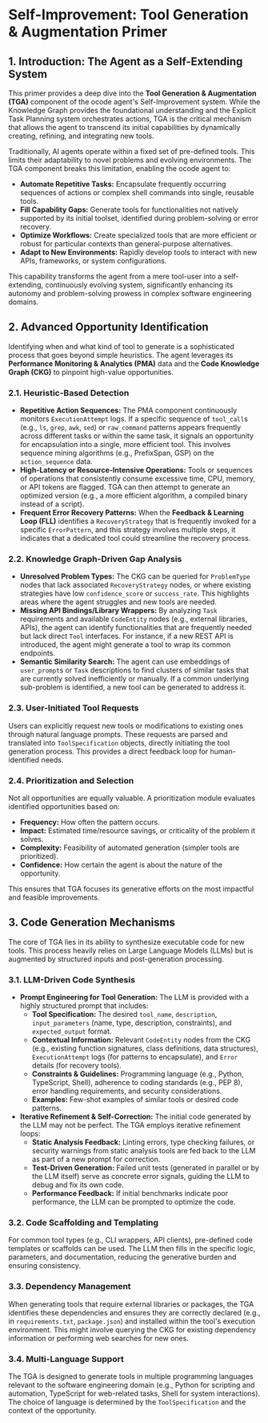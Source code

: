 # Self-Improvement: Tool Generation & Augmentation Primer

## 1. Introduction: The Agent as a Self-Extending System

This primer provides a deep dive into the **Tool Generation & Augmentation (TGA)** component of the ocode agent's Self-Improvement system. While the Knowledge Graph provides the foundational understanding and the Explicit Task Planning system orchestrates actions, TGA is the critical mechanism that allows the agent to transcend its initial capabilities by dynamically creating, refining, and integrating new tools.

Traditionally, AI agents operate within a fixed set of pre-defined tools. This limits their adaptability to novel problems and evolving environments. The TGA component breaks this limitation, enabling the ocode agent to:

*   **Automate Repetitive Tasks:** Encapsulate frequently occurring sequences of actions or complex shell commands into single, reusable tools.
*   **Fill Capability Gaps:** Generate tools for functionalities not natively supported by its initial toolset, identified during problem-solving or error recovery.
*   **Optimize Workflows:** Create specialized tools that are more efficient or robust for particular contexts than general-purpose alternatives.
*   **Adapt to New Environments:** Rapidly develop tools to interact with new APIs, frameworks, or system configurations.

This capability transforms the agent from a mere tool-user into a self-extending, continuously evolving system, significantly enhancing its autonomy and problem-solving prowess in complex software engineering domains.

## 2. Advanced Opportunity Identification

Identifying when and what kind of tool to generate is a sophisticated process that goes beyond simple heuristics. The agent leverages its **Performance Monitoring & Analytics (PMA)** data and the **Code Knowledge Graph (CKG)** to pinpoint high-value opportunities.

### 2.1. Heuristic-Based Detection

*   **Repetitive Action Sequences:** The PMA component continuously monitors `ExecutionAttempt` logs. If a specific sequence of `tool_call`s (e.g., `ls`, `grep`, `awk`, `sed`) or `raw_command` patterns appears frequently across different tasks or within the same task, it signals an opportunity for encapsulation into a single, more efficient tool. This involves sequence mining algorithms (e.g., PrefixSpan, GSP) on the `action_sequence` data.
*   **High-Latency or Resource-Intensive Operations:** Tools or sequences of operations that consistently consume excessive time, CPU, memory, or API tokens are flagged. TGA can then attempt to generate an optimized version (e.g., a more efficient algorithm, a compiled binary instead of a script).
*   **Frequent Error Recovery Patterns:** When the **Feedback & Learning Loop (FLL)** identifies a `RecoveryStrategy` that is frequently invoked for a specific `ErrorPattern`, and this strategy involves multiple steps, it indicates that a dedicated tool could streamline the recovery process.

### 2.2. Knowledge Graph-Driven Gap Analysis

*   **Unresolved Problem Types:** The CKG can be queried for `ProblemType` nodes that lack associated `RecoveryStrategy` nodes, or where existing strategies have low `confidence_score` or `success_rate`. This highlights areas where the agent struggles and new tools are needed.
*   **Missing API Bindings/Library Wrappers:** By analyzing `Task` requirements and available `CodeEntity` nodes (e.g., external libraries, APIs), the agent can identify functionalities that are frequently needed but lack direct `Tool` interfaces. For instance, if a new REST API is introduced, the agent might generate a tool to wrap its common endpoints.
*   **Semantic Similarity Search:** The agent can use embeddings of `user_prompt`s or `Task` descriptions to find clusters of similar tasks that are currently solved inefficiently or manually. If a common underlying sub-problem is identified, a new tool can be generated to address it.

### 2.3. User-Initiated Tool Requests

Users can explicitly request new tools or modifications to existing ones through natural language prompts. These requests are parsed and translated into `ToolSpecification` objects, directly initiating the tool generation process. This provides a direct feedback loop for human-identified needs.

### 2.4. Prioritization and Selection

Not all opportunities are equally valuable. A prioritization module evaluates identified opportunities based on:

*   **Frequency:** How often the pattern occurs.
*   **Impact:** Estimated time/resource savings, or criticality of the problem it solves.
*   **Complexity:** Feasibility of automated generation (simpler tools are prioritized).
*   **Confidence:** How certain the agent is about the nature of the opportunity.

This ensures that TGA focuses its generative efforts on the most impactful and feasible improvements.

## 3. Code Generation Mechanisms

The core of TGA lies in its ability to synthesize executable code for new tools. This process heavily relies on Large Language Models (LLMs) but is augmented by structured inputs and post-generation processing.

### 3.1. LLM-Driven Code Synthesis

*   **Prompt Engineering for Tool Generation:** The LLM is provided with a highly structured prompt that includes:
    *   **Tool Specification:** The desired `tool_name`, `description`, `input_parameters` (name, type, description, constraints), and `expected_output` format.
    *   **Contextual Information:** Relevant `CodeEntity` nodes from the CKG (e.g., existing function signatures, class definitions, data structures), `ExecutionAttempt` logs (for patterns to encapsulate), and `Error` details (for recovery tools).
    *   **Constraints & Guidelines:** Programming language (e.g., Python, TypeScript, Shell), adherence to coding standards (e.g., PEP 8), error handling requirements, and security considerations.
    *   **Examples:** Few-shot examples of similar tools or desired code patterns.
*   **Iterative Refinement & Self-Correction:** The initial code generated by the LLM may not be perfect. The TGA employs iterative refinement loops:
    *   **Static Analysis Feedback:** Linting errors, type checking failures, or security warnings from static analysis tools are fed back to the LLM as part of a new prompt for correction.
    *   **Test-Driven Generation:** Failed unit tests (generated in parallel or by the LLM itself) serve as concrete error signals, guiding the LLM to debug and fix its own code.
    *   **Performance Feedback:** If initial benchmarks indicate poor performance, the LLM can be prompted to optimize the code.

### 3.2. Code Scaffolding and Templating

For common tool types (e.g., CLI wrappers, API clients), pre-defined code templates or scaffolds can be used. The LLM then fills in the specific logic, parameters, and documentation, reducing the generative burden and ensuring consistency.

### 3.3. Dependency Management

When generating tools that require external libraries or packages, the TGA identifies these dependencies and ensures they are correctly declared (e.g., in `requirements.txt`, `package.json`) and installed within the tool's execution environment. This might involve querying the CKG for existing dependency information or performing web searches for new ones.

### 3.4. Multi-Language Support

The TGA is designed to generate tools in multiple programming languages relevant to the software engineering domain (e.g., Python for scripting and automation, TypeScript for web-related tasks, Shell for system interactions). The choice of language is determined by the `ToolSpecification` and the context of the opportunity.
